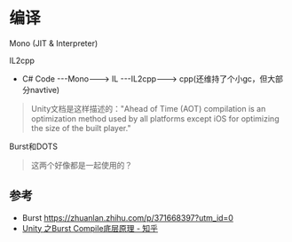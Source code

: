 # 编译

Mono (JIT & Interpreter)

IL2cpp
- C# Code ---Mono---> IL ---IL2cpp---> cpp(还维持了个小gc，但大部分navtive) 
> Unity文档是这样描述的："Ahead of Time (AOT) compilation is an optimization method used by all platforms except iOS for optimizing the size of the built player."

Burst和DOTS
> 这两个好像都是一起使用的？

## 参考
- Burst https://zhuanlan.zhihu.com/p/371668397?utm_id=0
- [Unity 之Burst Compile底层原理 - 知乎](https://zhuanlan.zhihu.com/p/623274986)